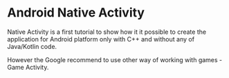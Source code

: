 # Android Native Activity

Native Activity is a first tutorial to show how it it possible to create the application for Android platform only with C++ and without any of Java/Kotlin code.

However the Google recommend to use other way of working with games - Game Activity.
